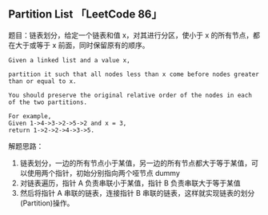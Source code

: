 ## Partition List 「LeetCode 86」

题目：链表划分，给定一个链表和值 x，对其进行分区，使小于 x 的所有节点，都在大于或等于 x 前面，同时保留原有的顺序。

```
Given a linked list and a value x, 

partition it such that all nodes less than x come before nodes greater than or equal to x.

You should preserve the original relative order of the nodes in each of the two partitions.

For example,
Given 1->4->3->2->5->2 and x = 3,
return 1->2->2->4->3->5.
```

解题思路：

1. 链表划分，一边的所有节点小于某值，另一边的所有节点都大于等于某值，可以使用两个指针，初始分别指向两个哑节点 dummy
2. 对链表遍历，指针 A 负责串联小于某值，指针 B 负责串联大于等于某值
3. 然后将指针 A 串联的链表，连接指针 B 串联的链表，这样就实现链表的划分(Partition)操作。
